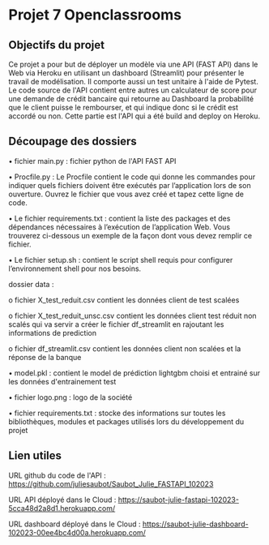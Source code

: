 # Projet 7 Openclassrooms

## Objectifs du projet
Ce projet a pour but de déployer un modèle via une API (FAST API) dans le Web via Heroku en utilisant un dashboard (Streamlit) pour présenter le travail de modélisation. Il comporte aussi un test unitaire à l'aide de Pytest. Le code source de l'API contient entre autres un calculateur de score pour une demande de crédit bancaire qui retourne au Dashboard la probabilité que le client puisse le rembourser, et qui indique donc si le crédit est accordé ou non. Cette partie est l'API qui a été build and deploy on Heroku.

## Découpage des dossiers
•	fichier main.py : fichier python de l'API FAST API

•	Procfile.py : Le Procfile contient le code qui donne les commandes pour indiquer quels fichiers doivent être exécutés par l’application lors de son ouverture. Ouvrez le fichier que vous avez créé et tapez cette ligne de code.

•	Le fichier requirements.txt : contient la liste des packages et des dépendances nécessaires à l’exécution de l’application Web. Vous trouverez ci-dessous un exemple de la façon dont vous devez remplir ce fichier.

•	Le fichier setup.sh : contient le script shell requis pour configurer l’environnement shell pour nos besoins. 

dossier data :

o	fichier X_test_reduit.csv contient les données client de test scalées

o	fichier X_test_reduit_unsc.csv contient les données client test réduit non scalés qui va servir a créer le fichier df_streamlit en rajoutant les informations de prediction

o	fichier df_streamlit.csv contient les données client non scalées et la réponse de la banque


•	model.pkl : contient le model de prédiction lightgbm choisi et entrainé sur les données d'entrainement test

•	fichier logo.png : logo de la société

•	fichier requirements.txt : stocke des informations sur toutes les bibliothèques, modules et packages utilisés lors du développement du projet

## Lien utiles

URL github du code de l'API : https://github.com/juliesaubot/Saubot_Julie_FASTAPI_102023

URL API déployé dans le Cloud : https://saubot-julie-fastapi-102023-5cca48d2a8d1.herokuapp.com/

URL dashboard déployé dans le Cloud : https://saubot-julie-dashboard-102023-00ee4bc4d00a.herokuapp.com/ 